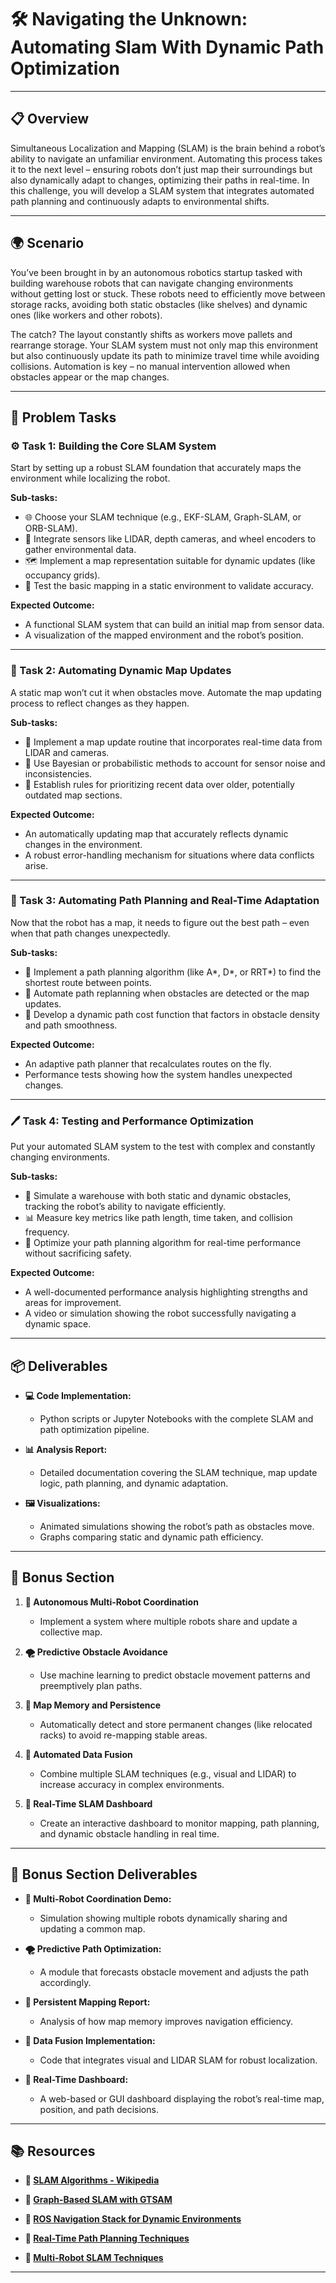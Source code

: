 # 🛠️ Navigating the Unknown: Automating Slam With Dynamic Path Optimization

---

## 📋 Overview
Simultaneous Localization and Mapping (SLAM) is the brain behind a robot’s ability to navigate an unfamiliar environment. Automating this process takes it to the next level – ensuring robots don’t just map their surroundings but also dynamically adapt to changes, optimizing their paths in real-time. In this challenge, you will develop a SLAM system that integrates automated path planning and continuously adapts to environmental shifts.

---

## 🌍 Scenario
You’ve been brought in by an autonomous robotics startup tasked with building warehouse robots that can navigate changing environments without getting lost or stuck. These robots need to efficiently move between storage racks, avoiding both static obstacles (like shelves) and dynamic ones (like workers and other robots). 

The catch? The layout constantly shifts as workers move pallets and rearrange storage. Your SLAM system must not only map this environment but also continuously update its path to minimize travel time while avoiding collisions. Automation is key – no manual intervention allowed when obstacles appear or the map changes.

---

## 📝 Problem Tasks

### ⚙️ Task 1: Building the Core SLAM System
Start by setting up a robust SLAM foundation that accurately maps the environment while localizing the robot.

**Sub-tasks:**
- 🌐 Choose your SLAM technique (e.g., EKF-SLAM, Graph-SLAM, or ORB-SLAM).
- 📡 Integrate sensors like LIDAR, depth cameras, and wheel encoders to gather environmental data.
- 🗺️ Implement a map representation suitable for dynamic updates (like occupancy grids).
- 📝 Test the basic mapping in a static environment to validate accuracy.

**Expected Outcome:**
- A functional SLAM system that can build an initial map from sensor data.
- A visualization of the mapped environment and the robot’s position.

---

### 🔬 Task 2: Automating Dynamic Map Updates
A static map won’t cut it when obstacles move. Automate the map updating process to reflect changes as they happen.

**Sub-tasks:**
- 🔄 Implement a map update routine that incorporates real-time data from LIDAR and cameras.
- 🧠 Use Bayesian or probabilistic methods to account for sensor noise and inconsistencies.
- 🚥 Establish rules for prioritizing recent data over older, potentially outdated map sections.

**Expected Outcome:**
- An automatically updating map that accurately reflects dynamic changes in the environment.
- A robust error-handling mechanism for situations where data conflicts arise.

---

### 🔧 Task 3: Automating Path Planning and Real-Time Adaptation
Now that the robot has a map, it needs to figure out the best path – even when that path changes unexpectedly.

**Sub-tasks:**
- 🚀 Implement a path planning algorithm (like A*, D*, or RRT*) to find the shortest route between points.
- 🔁 Automate path replanning when obstacles are detected or the map updates.
- 🧭 Develop a dynamic path cost function that factors in obstacle density and path smoothness.

**Expected Outcome:**
- An adaptive path planner that recalculates routes on the fly.
- Performance tests showing how the system handles unexpected changes.

---

### 🖊️ Task 4: Testing and Performance Optimization
Put your automated SLAM system to the test with complex and constantly changing environments.

**Sub-tasks:**
- 🏁 Simulate a warehouse with both static and dynamic obstacles, tracking the robot’s ability to navigate efficiently.
- 📊 Measure key metrics like path length, time taken, and collision frequency.
- 📝 Optimize your path planning algorithm for real-time performance without sacrificing safety.

**Expected Outcome:**
- A well-documented performance analysis highlighting strengths and areas for improvement.
- A video or simulation showing the robot successfully navigating a dynamic space.

---

## 📦 Deliverables
- **💻 Code Implementation:**
  - Python scripts or Jupyter Notebooks with the complete SLAM and path optimization pipeline.

- **📊 Analysis Report:**
  - Detailed documentation covering the SLAM technique, map update logic, path planning, and dynamic adaptation.

- **🖼️ Visualizations:**
  - Animated simulations showing the robot’s path as obstacles move.
  - Graphs comparing static and dynamic path efficiency.

---

## 🎁 Bonus Section
1. **🧭 Autonomous Multi-Robot Coordination**
   - Implement a system where multiple robots share and update a collective map.

2. **🌪️ Predictive Obstacle Avoidance**
   - Use machine learning to predict obstacle movement patterns and preemptively plan paths.

3. **🔄 Map Memory and Persistence**
   - Automatically detect and store permanent changes (like relocated racks) to avoid re-mapping stable areas.

4. **📡 Automated Data Fusion**
   - Combine multiple SLAM techniques (e.g., visual and LIDAR) to increase accuracy in complex environments.

5. **🚀 Real-Time SLAM Dashboard**
   - Create an interactive dashboard to monitor mapping, path planning, and dynamic obstacle handling in real time.

---

## 🏅 Bonus Section Deliverables
- **🧭 Multi-Robot Coordination Demo:**
  - Simulation showing multiple robots dynamically sharing and updating a common map.

- **🌪️ Predictive Path Optimization:**
  - A module that forecasts obstacle movement and adjusts the path accordingly.

- **🔄 Persistent Mapping Report:**
  - Analysis of how map memory improves navigation efficiency.

- **📡 Data Fusion Implementation:**
  - Code that integrates visual and LIDAR SLAM for robust localization.

- **🚀 Real-Time Dashboard:**
  - A web-based or GUI dashboard displaying the robot’s real-time map, position, and path decisions.

---

## 📚 Resources

- **🔗 [SLAM Algorithms - Wikipedia](https://en.wikipedia.org/wiki/Simultaneous_localization_and_mapping)**

- **🔗 [Graph-Based SLAM with GTSAM](https://gtsam.org/)**

- **🔗 [ROS Navigation Stack for Dynamic Environments](https://wiki.ros.org/navigation)**

- **🔗 [Real-Time Path Planning Techniques](https://ieeexplore.ieee.org/document/8299998)**

- **🔗 [Multi-Robot SLAM Techniques](https://www.sciencedirect.com/science/article/pii/S0921889016304003)**

---
